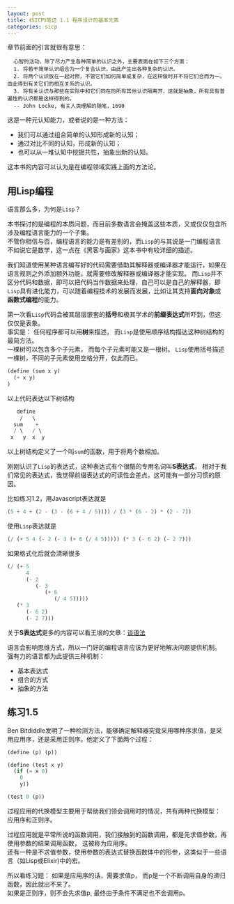 ```yaml
---
layout: post
title: 《SICP》笔记 1.1 程序设计的基本元素
categories: sicp
---
```


章节前面的引言就很有意思：

```
  心智的活动，除了尽力产生各种简单的认识之外，主要表面在如下三个方面：
  1. 将若干简单认识组合为一个复合认识，由此产生出各种复杂的认识。
  2. 将两个认识放在一起对照，不管它们如何简单或复杂，在这样做时并不将它们合而为一。由此得到有关它们的相互关系的认识。
  3. 将有关认识与那些在实际中和它们同在的所有其他认识隔离开，这就是抽象，所有具有普遍性的认识都是这样得到的。
  -- John Locke, 有关人类理解的随笔，1690
```

这是一种元认知能力，或者说的是一种方法：

- 我们可以通过组合简单的认知形成新的认知；  
- 通过对比不同的认知，形成新的认知；  
- 也可以从一堆认知中挖掘共性，抽象出新的认知。  

这本书的内容可以认为是在编程领域实践上面的方法论。


## 用Lisp编程

语言那么多，为何是`Lisp`？

本书探讨的是编程的本质问题，而目前多数语言会掩盖这些本质，又或仅仅包含所涉及编程语言能力的一个子集。   
不管你相信与否，编程语言的能力是有差别的，而`Lisp`的与其说是一门编程语言不如说它是数学，这一点在《黑客与画家》这本书中有较详细的描述。   

我们知道使用某种语言编写好的代码需要借助其解释器或编译器才能运行，如果在语言规则之外添加额外功能，就需要修改解释器或编译器才能实现。 而`Lisp`并不区分代码和数据，即可以把代码当作数据来处理，自己可以是自己的解释器，即`Lisp`具有进化能力，可以随着编程技术的发展而发展，比如让其支持**面向对象**或**函数式编程**的能力。

第一次看`Lisp`代码会被其层层嵌套的**括号**和极其学术的**前缀表达式**所吓到，但这仅仅是表象。  
事实是： 任何程序都可以用**树**来描述， 而`Lisp`是使用顺序结构描达这种树结构的最简方法。    
一棵树可以包含多个子元素， 而每个子元素可能又是一根树。 `Lisp`使用括号描述一棵树，不同的子元素使用空格分开，仅此而已。

```ss
(define (sum x y)
  (+ x y)
)
```

以上代码表达以下树结构

```ss
   define
    /   \
  sum    +
  / \   / \
 x   y  x  y
```

以上树结构定义了一个叫`sum`的函数，用于将两个数相加。

刚刚认识了`Lisp`的表达式，这种表达式有个很酷的专用名词叫**S表达式**， 相对于我们常见的表达式，我觉得前缀表达式的可读性会差点，这可能有一部分习惯的原因。  

比如练习1.2，用Javascript表达就是

```js
(5 + 4 + (2 - (3 - (6 + 4 / 5)))) / (3 * (6 - 2) * (2 - 7))
```

使用`Lisp`表达就是

```ss
(/ (+ 5 4 (- 2 (- 3 (+ 6 (/ 4 5))))) (* 3 (- 6 2) (- 2 7)))
```

如果格式化后就会清晰很多

```ss
(/ (+ 5
      4
      (- 2
         (- 3
            (+ 6
               (/ 4 5)))))
   (* 3
      (- 6 2)
      (- 2 7)))
```

关于**S表达式**更多的内容可以看王垠的文章：[谈语法](http://www.yinwang.org/blog-cn/2013/03/08/on-syntax)

语言会影响思维方式，所以一门好的编程语言应该为更好地解决问题提供机制。 强有力的语言都为此提供三种机制：

- 基本表达式
- 组合的方式
- 抽象的方法


## 练习1.5

Ben Bitdiddle发明了一种检测方法，能够确定解释器究竟采用哪种序求值，是采用应用序，还是采用正则序。他定义了下面两个过程：

```ss
(define (p) (p))

(define (test x y)
  (if (= x 0)
    0
    y))

(test 0 (p))
```

过程应用的代换模型主要用于帮助我们领会调用时的情况，共有两种代换模型： 应用序和正则序。  

过程应用就是平常所说的函数调用，我们接触到的函数调用，都是先求值参数，再使用参数的结果调用函数， 这被称为应用序。  
还有一种是不求值参数，使用参数的表达式替换函数体中的形参，这类似于一些语言（如Lisp或Elixir)中的宏。

所以看练习题：
如果是应用序的话，需要求值p， 而p是一个不断调用自身的递归函数，因此就出不来了。  
如果是正则序，则不会先求值p, 最终由于条件不满足也不会调用p。  



